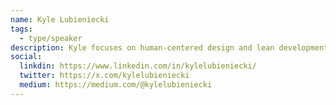 ```yaml
---
name: Kyle Lubieniecki
tags:
  - type/speaker
description: Kyle focuses on human-centered design and lean development to help companies build and grow higher quality products. Kyle currently leads product at The Rumie Initiative, a non-profit that is designing a world where everyone has equal access to learning. Kyle believes many of today’s challenges are rooted in a fundamental digital divide and is driven to improve life in the offline world using the online one.
social: 
  linkdin: https://www.linkedin.com/in/kylelubieniecki/
  twitter: https://x.com/kylelubieniecki
  medium: https://medium.com/@kylelubieniecki
---
```



